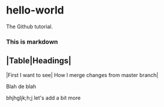 # hello-world
The Github tutorial.

### This is markdown

|Table|Headings|
-----------------
|First I want to see| How I merge changes from master branch|

Blah de blah

bhjhgljk;h;j let's add a bit more

